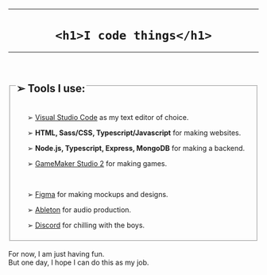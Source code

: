 <hr>
<h1 align="center"><code>&#60;h1&#62;I code things&#60;/h1&#62;</code></h1>
<hr>

<br>

<fieldset>
  <legend><h2>&#10146; Tools I use:</h2></legend>
  <ul>
    <p>&#10146; <a href="https://vscode.dev/">Visual Studio Code</a> as my text editor of choice.</p>
    <p>&#10146; <b> HTML, Sass/CSS, Typescript/Javascript</b> for making websites.</p>
    <p>&#10146; <b> Node.js, Typescript, Express, MongoDB</b> for making a backend.</p>
    <p>&#10146; <a href="https://www.yoyogames.com/en/gamemaker">GameMaker Studio 2</a> for making games.</p>
    <br>
    <p>&#10146; <a href="https://www.figma.com/">Figma</a> for making mockups and designs.</p>
    <p>&#10146; <a href="https://www.ableton.com/en/">Ableton</a> for audio production.</p>
    <p>&#10146; <a href="https://discord.com/">Discord</a> for chilling with the boys.</p>
  </ul>
</fieldset>

<br>

<div>For now, I am just having fun.</div>
<div>But one day, I hope I can do this as my job.</div>

